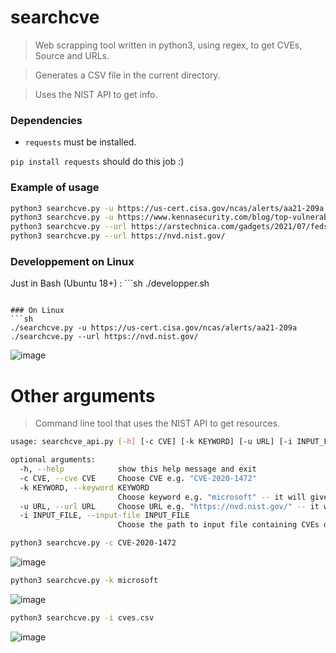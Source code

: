 # searchcve
> Web scrapping tool written in python3, using regex, to get CVEs, Source and URLs.

> Generates a CSV file in the current directory.

> Uses the NIST API to get info.

### Dependencies

* `requests` must be installed.

`pip install requests` should do this job :)

### Example of usage

```sh
python3 searchcve.py -u https://us-cert.cisa.gov/ncas/alerts/aa21-209a
python3 searchcve.py -u https://www.kennasecurity.com/blog/top-vulnerabilities-of-the-decade/
python3 searchcve.py --url https://arstechnica.com/gadgets/2021/07/feds-list-the-top-30-most-exploited-vulnerabilities-many-are-years-old/
python3 searchcve.py --url https://nvd.nist.gov/ 
```

### Developpement on Linux 

Just in Bash (Ubuntu 18+) : ```sh
./developper.sh
```

### On Linux
```sh
./searchcve.py -u https://us-cert.cisa.gov/ncas/alerts/aa21-209a
./searchcve.py --url https://nvd.nist.gov/ 
```

![image](https://user-images.githubusercontent.com/44167150/135639477-16e946a9-93e3-414d-9213-ededd32139e0.png)

# Other arguments

> Command line tool that uses the NIST API to get resources.
```sh
usage: searchcve_api.py [-h] [-c CVE] [-k KEYWORD] [-u URL] [-i INPUT_FILE]

optional arguments:
  -h, --help            show this help message and exit
  -c CVE, --cve CVE     Choose CVE e.g. "CVE-2020-1472"
  -k KEYWORD, --keyword KEYWORD
                        Choose keyword e.g. "microsoft" -- it will give the 20 latest vulnerabilities and export to csv in the current directory
  -u URL, --url URL     Choose URL e.g. "https://nvd.nist.gov/" -- it will export to csv in the current directory
  -i INPUT_FILE, --input-file INPUT_FILE
                        Choose the path to input file containing CVEs or URLs e.g. "test.csv" -- it will export to csv in the current directory
```

```sh
python3 searchcve.py -c CVE-2020-1472
```

![image](https://user-images.githubusercontent.com/44167150/135640415-7479a252-751d-45d1-bec0-9f50a7245a67.png)


```sh
python3 searchcve.py -k microsoft
```

![image](https://user-images.githubusercontent.com/44167150/135640585-d295ce9e-9f4f-49dc-9214-9bc5f60987af.png)

```sh
python3 searchcve.py -i cves.csv
```

![image](https://user-images.githubusercontent.com/44167150/135640892-bc37b259-158e-4194-a8ef-28b348b37111.png)

